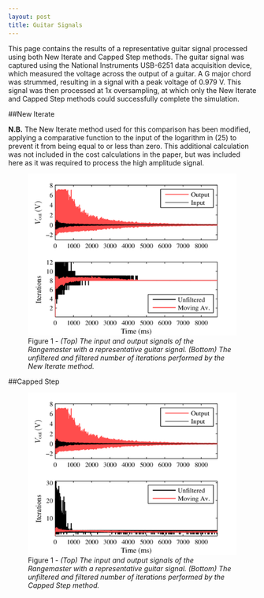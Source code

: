 ```yaml
---
layout: post
title: Guitar Signals
---
```


This page contains the results of a representative guitar signal processed using both New Iterate and Capped Step methods. The guitar signal was captured using the National Instruments USB-6251 data acquisition device, which measured the voltage across the output of a guitar. A G major chord was strummed, resulting in a signal with a peak voltage of 0.979 V. This signal was then processed at 1x oversampling, at which only the New Iterate and Capped Step methods could successfully complete the simulation.

##New Iterate


**N.B.** The New Iterate method used for this comparison has been modified, applying a comparative function to the input of the logarithm in (25) to prevent it from being equal to or less than zero. This additional calculation was not included in the cost calculations in the paper, but was included here as it was required to process the high amplitude signal.


<figure>
	<img src="/images/ni.png" alt="New Iterate Method">
	<figcaption>Figure 1 - <i>(Top) The input and output signals of the Rangemaster with a representative guitar signal. (Bottom) The unfiltered and filtered number of iterations performed by the New Iterate method.</i></figcaption>
</figure>

##Capped Step

<figure>
	<img src="/images/cs.png" alt="New Iterate Method">
	<figcaption>Figure 1 - <i>(Top) The input and output signals of the Rangemaster with a representative guitar signal. (Bottom) The unfiltered and filtered number of iterations performed by the Capped Step method.</i></figcaption>
</figure> 
